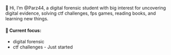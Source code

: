 👋 Hi, I’m @Parz44, a digital forensic student with big interest for uncovering digital evidence, solving ctf challenges, fps games, reading books, and learning new things. 
#### 👀 Current focus: 
- digital forensic
- ctf challenges - Just started

<!---
Parz44/Parz44 is a ✨ special ✨ repository because its `README.md` (this file) appears on your GitHub profile.
You can click the Preview link to take a look at your changes.
--->
